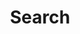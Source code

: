 ---
title: "Search" # in any language you want
layout: "search" # is necessary
# url: "/archive"
# description: "Description for Search"
summary: "Search this website..."
placeholder: "Search this website..."
---